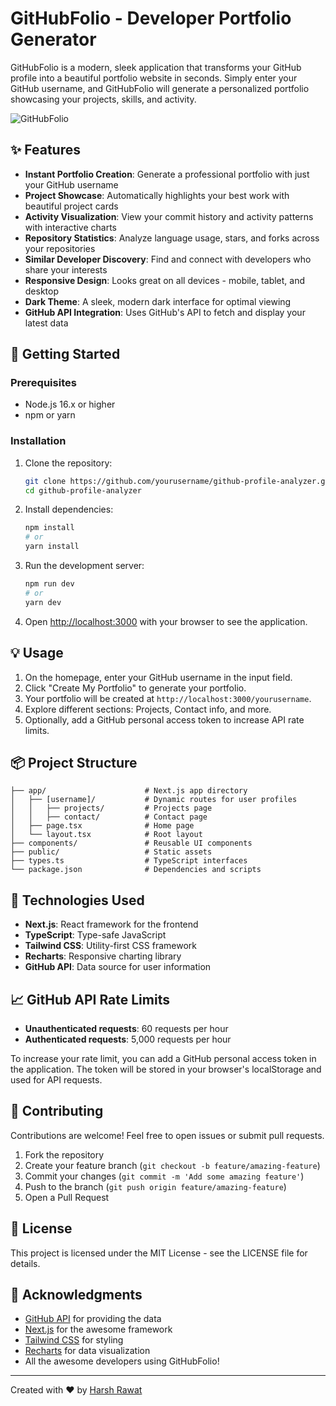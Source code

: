 # GitHubFolio - Developer Portfolio Generator

GitHubFolio is a modern, sleek application that transforms your GitHub profile into a beautiful portfolio website in seconds. Simply enter your GitHub username, and GitHubFolio will generate a personalized portfolio showcasing your projects, skills, and activity.

![GitHubFolio](https://raw.githubusercontent.com/username/github-profile-analyzer/main/public/screenshot.png)

## ✨ Features

- **Instant Portfolio Creation**: Generate a professional portfolio with just your GitHub username
- **Project Showcase**: Automatically highlights your best work with beautiful project cards
- **Activity Visualization**: View your commit history and activity patterns with interactive charts
- **Repository Statistics**: Analyze language usage, stars, and forks across your repositories
- **Similar Developer Discovery**: Find and connect with developers who share your interests
- **Responsive Design**: Looks great on all devices - mobile, tablet, and desktop
- **Dark Theme**: A sleek, modern dark interface for optimal viewing
- **GitHub API Integration**: Uses GitHub's API to fetch and display your latest data

## 🚀 Getting Started

### Prerequisites

- Node.js 16.x or higher
- npm or yarn

### Installation

1. Clone the repository:

   ```bash
   git clone https://github.com/yourusername/github-profile-analyzer.git
   cd github-profile-analyzer
   ```

2. Install dependencies:

   ```bash
   npm install
   # or
   yarn install
   ```

3. Run the development server:

   ```bash
   npm run dev
   # or
   yarn dev
   ```

4. Open [http://localhost:3000](http://localhost:3000) with your browser to see the application.

## 💡 Usage

1. On the homepage, enter your GitHub username in the input field.
2. Click "Create My Portfolio" to generate your portfolio.
3. Your portfolio will be created at `http://localhost:3000/yourusername`.
4. Explore different sections: Projects, Contact info, and more.
5. Optionally, add a GitHub personal access token to increase API rate limits.

## 📦 Project Structure

```
├── app/                      # Next.js app directory
│   ├── [username]/           # Dynamic routes for user profiles
│   │   ├── projects/         # Projects page
│   │   ├── contact/          # Contact page
│   ├── page.tsx              # Home page
│   └── layout.tsx            # Root layout
├── components/               # Reusable UI components
├── public/                   # Static assets
├── types.ts                  # TypeScript interfaces
└── package.json              # Dependencies and scripts
```

## 🔧 Technologies Used

- **Next.js**: React framework for the frontend
- **TypeScript**: Type-safe JavaScript
- **Tailwind CSS**: Utility-first CSS framework
- **Recharts**: Responsive charting library
- **GitHub API**: Data source for user information

## 📈 GitHub API Rate Limits

- **Unauthenticated requests**: 60 requests per hour
- **Authenticated requests**: 5,000 requests per hour

To increase your rate limit, you can add a GitHub personal access token in the application. The token will be stored in your browser's localStorage and used for API requests.

## 🤝 Contributing

Contributions are welcome! Feel free to open issues or submit pull requests.

1. Fork the repository
2. Create your feature branch (`git checkout -b feature/amazing-feature`)
3. Commit your changes (`git commit -m 'Add some amazing feature'`)
4. Push to the branch (`git push origin feature/amazing-feature`)
5. Open a Pull Request

## 📄 License

This project is licensed under the MIT License - see the LICENSE file for details.

## 🙏 Acknowledgments

- [GitHub API](https://docs.github.com/en/rest) for providing the data
- [Next.js](https://nextjs.org/) for the awesome framework
- [Tailwind CSS](https://tailwindcss.com/) for styling
- [Recharts](https://recharts.org/) for data visualization
- All the awesome developers using GitHubFolio!

---

Created with ❤️ by [Harsh Rawat](https://github.com/Harshrawat27)
